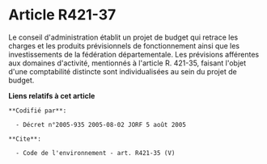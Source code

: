 # Article R421-37

Le conseil d'administration établit un projet de budget qui retrace les charges et les produits prévisionnels de
fonctionnement ainsi que les investissements de la fédération départementale. Les prévisions afférentes aux domaines
d'activité, mentionnés à l'article R. 421-35, faisant l'objet d'une comptabilité distincte sont individualisées au sein du
projet de budget.

**Liens relatifs à cet article**

	**Codifié par**:

	  - Décret n°2005-935 2005-08-02 JORF 5 août 2005

	**Cite**:

	  - Code de l'environnement - art. R421-35 (V)
